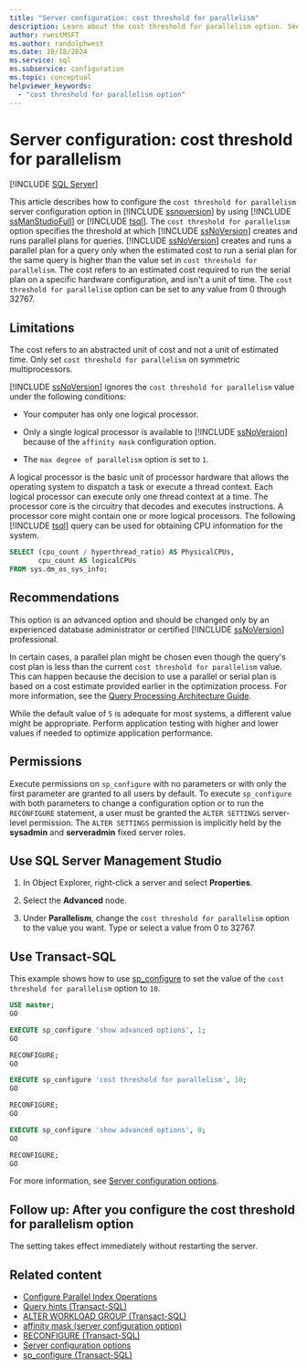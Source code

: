 ```yaml
---
title: "Server configuration: cost threshold for parallelism"
description: Learn about the cost threshold for parallelism option. See how its value affects whether SQL Server runs parallel plans for queries, and find out how to set it.
author: rwestMSFT
ms.author: randolphwest
ms.date: 10/18/2024
ms.service: sql
ms.subservice: configuration
ms.topic: conceptual
helpviewer_keywords:
  - "cost threshold for parallelism option"
---
```

# Server configuration: cost threshold for parallelism

[!INCLUDE [SQL Server](../../includes/applies-to-version/sqlserver.md)]

This article describes how to configure the `cost threshold for parallelism` server configuration option in [!INCLUDE [ssnoversion](../../includes/ssnoversion-md.md)] by using [!INCLUDE [ssManStudioFull](../../includes/ssmanstudiofull-md.md)] or [!INCLUDE [tsql](../../includes/tsql-md.md)]. The `cost threshold for parallelism` option specifies the threshold at which [!INCLUDE [ssNoVersion](../../includes/ssnoversion-md.md)] creates and runs parallel plans for queries. [!INCLUDE [ssNoVersion](../../includes/ssnoversion-md.md)] creates and runs a parallel plan for a query only when the estimated cost to run a serial plan for the same query is higher than the value set in `cost threshold for parallelism`. The cost refers to an estimated cost required to run the serial plan on a specific hardware configuration, and isn't a unit of time. The `cost threshold for parallelism` option can be set to any value from 0 through 32767.

## Limitations

The cost refers to an abstracted unit of cost and not a unit of estimated time. Only set `cost threshold for parallelism` on symmetric multiprocessors.

[!INCLUDE [ssNoVersion](../../includes/ssnoversion-md.md)] ignores the `cost threshold for parallelism` value under the following conditions:

- Your computer has only one logical processor.

- Only a single logical processor is available to [!INCLUDE [ssNoVersion](../../includes/ssnoversion-md.md)] because of the `affinity mask` configuration option.

- The `max degree of parallelism` option is set to `1`.

A logical processor is the basic unit of processor hardware that allows the operating system to dispatch a task or execute a thread context. Each logical processor can execute only one thread context at a time. The processor core is the circuitry that decodes and executes instructions. A processor core might contain one or more logical processors. The following [!INCLUDE [tsql](../../includes/tsql-md.md)] query can be used for obtaining CPU information for the system.

```sql
SELECT (cpu_count / hyperthread_ratio) AS PhysicalCPUs,
       cpu_count AS logicalCPUs
FROM sys.dm_os_sys_info;
```

## Recommendations

This option is an advanced option and should be changed only by an experienced database administrator or certified [!INCLUDE [ssNoVersion](../../includes/ssnoversion-md.md)] professional.

In certain cases, a parallel plan might be chosen even though the query's cost plan is less than the current `cost threshold for parallelism` value. This can happen because the decision to use a parallel or serial plan is based on a cost estimate provided earlier in the optimization process. For more information, see the [Query Processing Architecture Guide](../../relational-databases/query-processing-architecture-guide.md#parallel-query-processing).

While the default value of `5` is adequate for most systems, a different value might be appropriate. Perform application testing with higher and lower values if needed to optimize application performance.

## Permissions

Execute permissions on `sp_configure` with no parameters or with only the first parameter are granted to all users by default. To execute `sp_configure` with both parameters to change a configuration option or to run the `RECONFIGURE` statement, a user must be granted the `ALTER SETTINGS` server-level permission. The `ALTER SETTINGS` permission is implicitly held by the **sysadmin** and **serveradmin** fixed server roles.

<a id="SSMSProcedure"></a>

## Use SQL Server Management Studio

1. In Object Explorer, right-click a server and select **Properties**.

1. Select the **Advanced** node.

1. Under **Parallelism**, change the `cost threshold for parallelism` option to the value you want. Type or select a value from 0 to 32767.

<a id="TsqlProcedure"></a>

## Use Transact-SQL

This example shows how to use [sp_configure](../../relational-databases/system-stored-procedures/sp-configure-transact-sql.md) to set the value of the `cost threshold for parallelism` option to `10`.

```sql
USE master;
GO

EXECUTE sp_configure 'show advanced options', 1;
GO

RECONFIGURE;
GO

EXECUTE sp_configure 'cost threshold for parallelism', 10;
GO

RECONFIGURE;
GO

EXECUTE sp_configure 'show advanced options', 0;
GO

RECONFIGURE;
GO
```

For more information, see [Server configuration options](server-configuration-options-sql-server.md).

<a id="FollowUp"></a>

## Follow up: After you configure the cost threshold for parallelism option

The setting takes effect immediately without restarting the server.

## Related content

- [Configure Parallel Index Operations](../../relational-databases/indexes/configure-parallel-index-operations.md)
- [Query hints (Transact-SQL)](../../t-sql/queries/hints-transact-sql-query.md)
- [ALTER WORKLOAD GROUP (Transact-SQL)](../../t-sql/statements/alter-workload-group-transact-sql.md)
- [affinity mask (server configuration option)](affinity-mask-server-configuration-option.md)
- [RECONFIGURE (Transact-SQL)](../../t-sql/language-elements/reconfigure-transact-sql.md)
- [Server configuration options](server-configuration-options-sql-server.md)
- [sp_configure (Transact-SQL)](../../relational-databases/system-stored-procedures/sp-configure-transact-sql.md)
